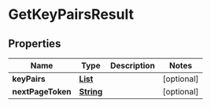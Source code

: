 

# GetKeyPairsResult


## Properties

| Name | Type | Description | Notes |
|------------ | ------------- | ------------- | -------------|
|**keyPairs** | [**List**](List.md) |  |  [optional] |
|**nextPageToken** | [**String**](String.md) |  |  [optional] |



